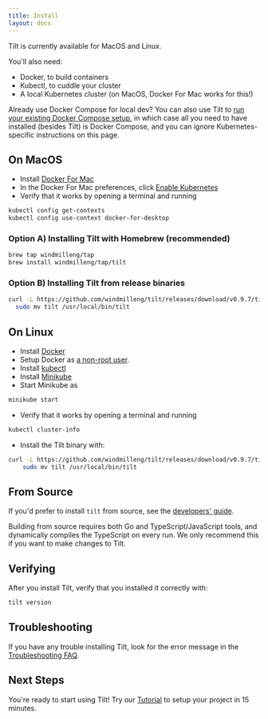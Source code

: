 ```yaml
---
title: Install
layout: docs
---
```


Tilt is currently available for MacOS and Linux.

You'll also need:

- Docker, to build containers
- Kubectl, to cuddle your cluster
- A local Kubernetes cluster (on MacOS, Docker For Mac works for this!)


Already use Docker Compose for local dev? You can also use Tilt to [run your existing Docker Compose setup](docker_compose.html), in which case all you need to have installed (besides Tilt) is Docker Compose, and you can ignore Kubernetes-specific instructions on this page.

On MacOS
--------

- Install [Docker For Mac](https://docs.docker.com/docker-for-mac/install/)
- In the Docker For Mac preferences, click [Enable Kubernetes](https://docs.docker.com/docker-for-mac/#kubernetes)
- Verify that it works by opening a terminal and running

```bash
kubectl config get-contexts
kubectl config use-context docker-for-desktop
```

### Option A) Installing Tilt with Homebrew (recommended)

```bash
brew tap windmilleng/tap
brew install windmilleng/tap/tilt
```

### Option B) Installing Tilt from release binaries

```bash
curl -L https://github.com/windmilleng/tilt/releases/download/v0.9.7/tilt.0.9.7.mac.x86_64.tar.gz | tar -xzv tilt && \
  sudo mv tilt /usr/local/bin/tilt
```

On Linux
--------

- Install [Docker](https://docs.docker.com/install/)
- Setup Docker as [a non-root user](https://docs.docker.com/install/linux/linux-postinstall/).
- Install [kubectl](https://kubernetes.io/docs/tasks/tools/install-kubectl/)
- Install [Minikube](https://github.com/kubernetes/minikube#installation)
- Start Minikube as

```bash
minikube start
```

- Verify that it works by opening a terminal and running

```bash
kubectl cluster-info
```

- Install the Tilt binary with:

```bash
curl -L https://github.com/windmilleng/tilt/releases/download/v0.9.7/tilt.0.9.7.linux.x86_64.tar.gz | tar -xzv tilt && \
    sudo mv tilt /usr/local/bin/tilt
```

From Source
-----------

If you'd prefer to install `tilt` from source, see the [developers'
guide](https://github.com/windmilleng/tilt/blob/master/DEVELOPING.md).

Building from source requires both Go and TypeScript/JavaScript tools, and
dynamically compiles the TypeScript on every run. We only recommend this if you
want to make changes to Tilt.

Verifying
---------

After you install Tilt, verify that you installed it correctly with:

```bash
tilt version
```

Troubleshooting
---------------

If you have any trouble installing Tilt, look for the error message in the
[Troubleshooting FAQ](faq.html#Troubleshooting).


Next Steps
----------

You're ready to start using Tilt! Try our [Tutorial](tutorial.html) to setup your project in 15 minutes.
